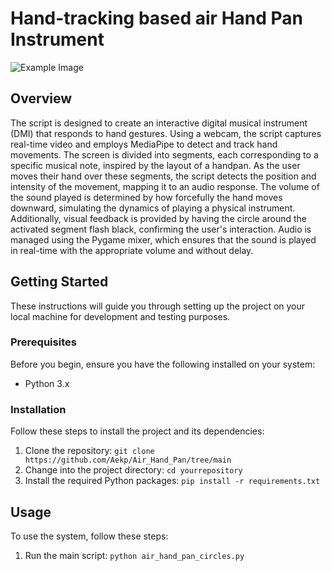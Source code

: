 # Hand-tracking based air Hand Pan Instrument 

![Example Image](images/DALLE.png)

## Overview

The script is designed to create an interactive digital musical instrument (DMI) that responds to hand gestures. Using a webcam, the script captures real-time video and employs MediaPipe to detect and track hand movements. The screen is divided into segments, each corresponding to a specific musical note, inspired by the layout of a handpan. As the user moves their hand over these segments, the script detects the position and intensity of the movement, mapping it to an audio response. The volume of the sound played is determined by how forcefully the hand moves downward, simulating the dynamics of playing a physical instrument. Additionally, visual feedback is provided by having the circle around the activated segment flash black, confirming the user's interaction. Audio is managed using the Pygame mixer, which ensures that the sound is played in real-time with the appropriate volume and without delay.


## Getting Started

These instructions will guide you through setting up the project on your local machine for development and testing purposes.

### Prerequisites

Before you begin, ensure you have the following installed on your system:

- Python  3.x

### Installation

Follow these steps to install the project and its dependencies:

1. Clone the repository: `git clone https://github.com/Aekp/Air_Hand_Pan/tree/main`
2. Change into the project directory: `cd yourrepository`
3. Install the required Python packages: `pip install -r requirements.txt`

## Usage

To use the system, follow these steps:

1. Run the main script: `python air_hand_pan_circles.py`
